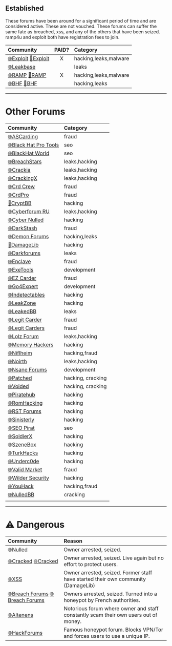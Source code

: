 ## Established
These forums have been around for a significant period of time and are considered active. These are not vouched. These forums can suffer the same fate as breached, xss, and any of the others that have been seized. ramp4u and exploit both have registration fees to join.

| Community                                                                                                          | PAID? | Category              |
| :----------------------------------------------------------------------------------------------------------------- | :---: | :-------------------- |
| [🌐Exploit](https://exploit.in) [🧅Exploit](http://exploitivzcm5dawzhe6c32bbylyggbjvh5dyvsvb5lkuz5ptmunkmqd.onion) |   X   | hacking,leaks,malware |
| [🌐Leakbase](https://leakbase.la)                                                                                  |       | leaks                 |
| [🌐RAMP](https://ramp4u.io) [🧅RAMP](http://rampjcdlqvgkoz5oywutpo6ggl7g6tvddysustfl6qzhr5osr24xxqqd.onion)        |   X   | hacking,leaks,malware |
| [🌐BHF](https://bhf.pro) [🧅BHF](http://bhf2b5nb3lb2kxpaoyqz7cuk2dkgej5n2refuffxzyhldwt4d7de4zqd.onion)            |       | hacking,leaks         |

***
# Other Forums
| Community                                                                                   | Category          |
| :------------------------------------------------------------------------------------------ | :---------------- |
| [🌐ASCarding](https://ascarding.com)                                                        | fraud             |
| [🌐Black Hat Pro Tools](https://www.blackhatprotools.info)                                  | seo               |
| [🌐BlackHat World](https://www.blackhatworld.com)                                           | seo               |
| [🌐BreachStars](https://www.breachsta.rs)                                                   | leaks,hacking     |
| [🌐Crackia](https://crackia.com)                                                            | leaks,hacking     |
| [🌐CrackingX](https://crackingx.com)                                                        | leaks,hacking     |
| [🌐Crd Crew](https://crdcrew.cc)                                                            | fraud             |
| [🌐CrdPro](https://crdpro.cc)                                                               | fraud             |
| [🧅CryptBB](http://cryptbbtg65gibadeeo2awe3j7s6evg7eklserehqr4w4e2bis5tebid.onion)          | hacking           |
| [🌐Cyberforum RU](https://www.cyberforum.ru)                                                | leaks,hacking     |
| [🌐Cyber Nulled](https://cybernulled.com)                                                   | hacking           |
| [🌐DarkStash](https://darkstash.com)                                                        | fraud             |
| [🌐Demon Forums](https://www.demonforums.net)                                               | hacking,leaks     |
| [🧅DamageLib](http://damaga377vyvydeqeuigxvl6g5sbmipoxb5nne6gpj3sisbnslbhvrqd.onion/forum/) | hacking           |
| [🌐Darkforums](https://darkforums.st)                                                       | leaks             |
| [🌐Enclave](https://www.enclave.cc)                                                         | fraud             |
| [🌐ExeTools](https://forum.exetools.com)                                                    | development       |
| [🌐EZ Carder](https://ezcarder.cc)                                                          | fraud             |
| [🌐Go4Expert](https://www.go4expert.com/forums)                                             | development       |
| [🌐Indetectables](https://indetectables.net/index.php)                                      | hacking           |
| [🌐LeakZone](https://leakzone.net)                                                          | hacking           |
| [🌐LeakedBB](https://leakedbb.com)                                                          | leaks             |
| [🌐Legit Carder](https://legitcarder.ru)                                                    | fraud             |
| [🌐Legit Carders](https://legitcarders.ws)                                                  | fraud             |
| [🌐Lolz Forum](https://lolz.live)                                                           | leaks,hacking     |
| [🌐Memory Hackers](https://memoryhackers.org)                                               | hacking           |
| [🌐Niflheim](https://niflheim.world/)                                                       | hacking,fraud     |
| [🌐Noirth](https://noirth.com)                                                              | leaks,hacking     |
| [🌐Nsane Forums](https://nsaneforums.com)                                                   | development       |
| [🌐Patched](https://patched.to)                                                             | hacking, cracking |
| [🌐Voided](https://voided.to)                                                               | hacking, cracking |
| [🌐Piratehub](https://go.piratehub.bz)                                                      | hacking           |
| [🌐RomHacking](https://www.romhacking.net/forum)                                            | hacking           |
| [🌐RST Forums](https://rstforums.com/forum/)                                                | hacking           |
| [🌐Sinisterly](https://www.sinister.ly)                                                     | hacking           |
| [🌐SEO Pirat](https://www.seopirat.club)                                                    | seo               |
| [🌐SoldierX](https://www.soldierx.com/bbs)                                                  | hacking           |
| [🌐SzeneBox](https://www.szenebox.org)                                                      | hacking           |
| [🌐TurkHacks](https://www.turkhacks.com/)                                                   | hacking           |
| [🌐Underc0de](https://underc0de.org/foro)                                                   | hacking           |
| [🌐Valid Market](https://validmarket.io/)                                                   | fraud             |
| [🌐Wilder Security](https://www.wilderssecurity.com/)                                       | hacking           |
| [🌐YouHack](http://www.youhack.top)                                                         | hacking,fraud     |
| [🌐NulledBB](https://nulledbb.com/)                                                         | cracking          |
|                                                                                             |                   |

***
# ⚠️ Dangerous
| Community                                                                             | Reason                                                                              |
| :------------------------------------------------------------------------------------ | :---------------------------------------------------------------------------------- |
| [🌐Nulled](https://nulled.to)                                                         | Owner arrested, seized.                                                             |
| [🌐Cracked](https://cracked.io) [🌐Cracked](https://cracked.sh)                       | Owner arrested, seized. Live again but no effort to protect users.                  |
| [🌐XSS](https://xss.is)                                                               | Owner arrested, seized. Former staff have started their own community (DamageLib)   |
| [🌐Breach Forums](https://breachforums.st) [🌐Breach Forums](https://breachforums.hn) | Owners arrested, seized. Turned into a honeypot by French authorities.              |
| [🌐Altenens](https://altenens.is)                                                     | Notorious forum where owner and staff constantly scam their own users out of money. |
| [🌐HackForums](https://www.hackforums.net)                                            | Famous honeypot forum. Blocks VPN/Tor and forces users to use a unique IP.          |
